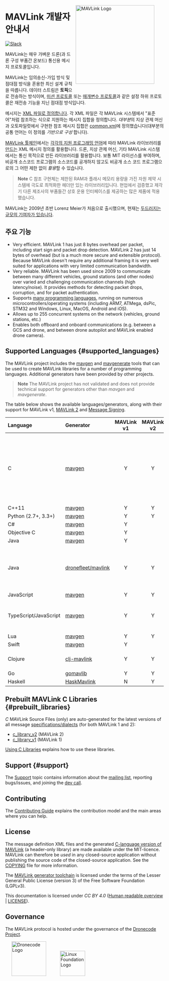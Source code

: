 <span style="float:right; padding:10px; margin-right:20px;"><a href="https://github.com/mavlink/mavlink"><img src="../assets/site/logo_mavlink_small.png" title="MAVLink Logo" width="250px" /></a></span>

# MAVLink 개발자 안내서

[![Slack](https://px4-slack.herokuapp.com/badge.svg)](http://slack.px4.io)

MAVLink는 매우 가벼운 드론(과 드론 구성 부품간 온보드) 통신용 메시지 프로토콜입니다.

MAVLink는 임의송신-가입 방식 및 점대점 방식을 혼용한 최신 설계 규칙을 따릅니다. 데이터 스트림은 **토픽**으로 전송하는 방식이며, [미션 프로토콜](services/mission.md) 또는 [매개변수 프로토콜](services/parameter.md)과 같은 설정 하위 프로토콜은 재전송 기능을 지닌 점대점 방식입니다.

메시지는 [XML 파일로 정의합니다](messages/README.md). 각 XML 파일은 각 MAVLink 시스템에서 "표준어"처럼 참조하는 식으로 지원하는 메시지 집합을 정의합니다. *대부분*의 지상 관제 머신과 오토파일럿에서 구현한 참조 메시지 집합은 [common.xml](messages/common.md)에 정의했습니다(대부분의 공통 언어는 이 정의를 *기반으로 구성* 합니다).

[MAVLink 툴체인](https://github.com/mavlink/mavlink/)에서는 [각각의 지원 프로그래밍 언어](#supported_languages)에 따라 MAVLink 라이브러리를 [만드는](getting_started/generate_libraries.md) XML 메시지 정의를 활용합니다. 드론, 지상 관제 머신, 기타 MAVLink 시스템에서는 통신 목적으로 만든 라이브러리를 활용합니다. 보통 MIT 라이선스를 부여하며, 비공개 소스코드 프로그램의 소스코드를 공개하지 않고도 비공개 소스 코드 프로그램으로의 그 어떤 제한 없이 *활용*할 수 있습니다.

> **Note** C 참조 구현체는 제한된 RAM과 플래시 메모리 용량을 가진 자원 제약 시스템에 극도로 최적화한 헤더만 있는 라이브러리입니다. 현업에서 검증했고 제각기 다른 제조사의 부품들간 상호 운용 인터페이스를 제공하는 많은 제품에 적용했습니다.

MAVLink는 2009년 초반 Lorenz Meier가 처음으로 출시했으며, 현재는 [두드러지는 규모의 기여자가 있습니다](https://github.com/mavlink/mavlink/graphs/contributors).

## 주요 기능

* Very efficient. MAVLink 1 has just 8 bytes overhead per packet, including start sign and packet drop detection. MAVLink 2 has just 14 bytes of overhead (but is a much more secure and extensible protocol). Because MAVLink doesn't require any additional framing it is very well suited for applications with very limited communication bandwidth.
* Very reliable. MAVLink has been used since 2009 to communicate between many different vehicles, ground stations (and other nodes) over varied and challenging communication channels (high latency/noise). It provides methods for detecting packet drops, corruption, and for packet authentication.
* Supports [many programming languages](#supported_languages), running on numerous microcontrollers/operating systems (including ARM7, ATMega, dsPic, STM32 and Windows, Linux, MacOS, Android and iOS).
* Allows up to 255 concurrent systems on the network (vehicles, ground stations, etc.)
* Enables both offboard and onboard communications (e.g. between a GCS and drone, and between drone autopilot and MAVLink enabled drone camera).

## Supported Languages {#supported_languages}

The MAVLink project includes the [mavgen](getting_started/generate_libraries.md#mavgen) and [mavgenerate](getting_started/generate_libraries.md#mavgenerate) tools that can be used to create MAVLink libraries for a number of programming languages. Additional generators have been provided by other projects.

> **Note** The MAVLink project has not validated and does not provide technical support for generators other than *mavgen* and *mavgenerate*.

The table below shows the available languages/generators, along with their support for MAVLink v1, [MAVLink 2](guide/mavlink_2.md) and [Message Signing](guide/message_signing.md).

| Language              | Generator                                                   | MAVLink v1 | MAVLink v2 | Signing | Notes                                                                                                                                           |
|:--------------------- |:----------------------------------------------------------- |:----------:|:----------:|:-------:|:----------------------------------------------------------------------------------------------------------------------------------------------- |
| C                     | [mavgen](getting_started/generate_libraries.md#mavgen)      |     Y      |     Y      |    Y    | This is the MAVLink project reference implementation. [Generated libraries](#prebuilt_libraries) are also published for both protocol versions. |
| C++11                 | [mavgen](getting_started/generate_libraries.md#mavgen)      |     Y      |     Y      |    Y    |                                                                                                                                                 |
| Python (2.7+, 3.3+)   | [mavgen](getting_started/generate_libraries.md#mavgen)      |     Y      |     Y      |    Y    |                                                                                                                                                 |
| C#                    | [mavgen](getting_started/generate_libraries.md#mavgen)      |     Y      |            |         |                                                                                                                                                 |
| Objective C           | [mavgen](getting_started/generate_libraries.md#mavgen)      |     Y      |            |         |                                                                                                                                                 |
| Java                  | [mavgen](getting_started/generate_libraries.md#mavgen)      |     Y      |            |         |                                                                                                                                                 |
| Java                  | [dronefleet/mavlink](https://github.com/dronefleet/mavlink) |     Y      |     Y      |    Y    | *Idiomatic* Java SDK/API for MAVLink. Provides a gradle plugin for the code generator.                                                          |
| JavaScript            | [mavgen](getting_started/generate_libraries.md#mavgen)      |     Y      |     Y      |    N    |                                                                                                                                                 |
| TypeScript/JavaScript | [mavgen](getting_started/generate_libraries.md#mavgen)      |     Y      |     Y      |    N    | TypeScript classes which can be used with [node-mavlink](https://github.com/ifrunistuttgart/node-mavlink)                                       |
| Lua                   | [mavgen](getting_started/generate_libraries.md#mavgen)      |     Y      |     Y      |         |                                                                                                                                                 |
| Swift                 | [mavgen](getting_started/generate_libraries.md#mavgen)      |     Y      |            |         |                                                                                                                                                 |
| Clojure               | [clj-mavlink](https://github.com/WickedShell/clj-mavlink)   |     Y      |     Y      |    Y    | Clojure MAVLink Bindings.                                                                                                                       |
| Go                    | [gomavlib](https://github.com/gswly/gomavlib)               |     Y      |     Y      |    Y    |                                                                                                                                                 |
| Haskell               | [HaskMavlink](https://github.com/SweeWarman/HaskMavlink)    |     N      |     Y      |    N    |                                                                                                                                                 |

## Prebuilt MAVLink C Libraries {#prebuilt_libraries}

*C* MAVLink Source Files (only) are auto-generated for the latest versions of all message [specifications/dialects](messages/README.md) (for both MAVLink 1 and 2):

* [c_library_v2](https://github.com/mavlink/c_library_v2) (MAVLink 2)
* [c_library_v1](https://github.com/mavlink/c_library_v1) (MAVLink 1)

[Using C Libraries](mavgen_c/README.md) explains how to use these libraries.

## Support {#support}

The [Support](about/support.md) topic contains information about the [mailing list](https://groups.google.com/forum/#!forum/mavlink), reporting bugs/issues, and joining the [dev call](about/support.md#dev_call).

## Contributing

The [Contributing Guide](contributing/contributing.md) explains the contribution model and the main areas where you can help.

## License

The message definition XML files and the generated [C-language version of MAVLink](#prebuilt_libraries) (a header-only library) are made available under the MIT-licence. MAVLink can therefore be *used* in any closed-source application without publishing the source code of the closed-source application. See the [COPYING](https://github.com/mavlink/mavlink/blob/master/COPYING) file for more information.

The [MAVLink generator toolchain](https://github.com/mavlink/mavlink/) is licensed under the terms of the Lesser General Public License (version 3) of the Free Software Foundation (LGPLv3).

This documentation is licensed under *CC BY 4.0* ([Human readable overview](https://creativecommons.org/licenses/by/4.0/) | [LICENSE](https://github.com/mavlink/mavlink-devguide/blob/master/LICENSE)).

## Governance

The MAVLink protocol is hosted under the governance of the [Dronecode Project](https://www.dronecode.org/).

<a href="https://www.dronecode.org/" style="padding:20px"><img src="../assets/site/logo_dronecode.png" alt="Dronecode Logo" width="110px"/></a>
<a href="https://www.linuxfoundation.org/projects" style="padding:20px;"><img src="../assets/site/logo_linux_foundation.png" alt="Linux Foundation Logo" width="80px" /></a>

<div style="padding:10px">&nbsp;</div>
